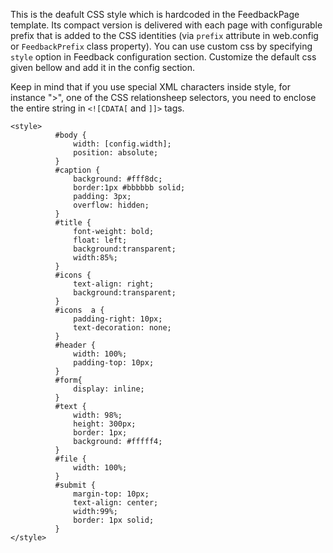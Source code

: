 This is the deafult CSS style which is hardcoded in the FeedbackPage template. Its compact version is delivered with each page with configurable prefix that is added to the CSS identities (via `prefix` attribute in web.config or `FeedbackPrefix` class property). You can use custom css by specifying `style` option in Feedback configuration section. Customize the default css given bellow and add it in the config section.

Keep in mind that if you use special XML characters inside style, for instance ">", one of the CSS relationsheep selectors, you need to enclose the entire string in `<![CDATA[` and `]]>` tags.

```
<style>
          #body {
	          width: [config.width]; 
	          position: absolute; 
          }
          #caption {
	          background: #fff8dc;
	          border:1px #bbbbbb solid;
	          padding: 3px;
	          overflow: hidden;
          }
          #title {
	          font-weight: bold;
	          float: left;
	          background:transparent;
	          width:85%;
          }
          #icons {
	          text-align: right;
	          background:transparent;
          }
          #icons  a {
	          padding-right: 10px; 
	          text-decoration: none;
          }
          #header {
	          width: 100%;
	          padding-top: 10px;		
          }
          #form{
	          display: inline;
          }
          #text {
	          width: 98%; 
	          height: 300px;	 
	          border: 1px;
	          background: #fffff4;
          }
          #file {
	          width: 100%;
          }
          #submit {
	          margin-top: 10px;
	          text-align: center;	
	          width:99%;
	          border: 1px solid;
          }                         
</style>
```